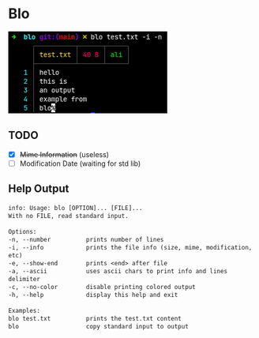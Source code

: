 # Blo
![test.png](/assets/example.png)

## TODO
- [X] ~~Mime Information~~ (useless)
- [ ] Modification Date (waiting for std lib)

## Help Output
```
info: Usage: blo [OPTION]... [FILE]...
With no FILE, read standard input.

Options:
-n, --number          prints number of lines
-i, --info            prints the file info (size, mime, modification, etc)
-e, --show-end        prints <end> after file
-a, --ascii           uses ascii chars to print info and lines delimiter
-c, --no-color        disable printing colored output
-h, --help            display this help and exit

Examples:
blo test.txt          prints the test.txt content
blo                   copy standard input to output
```
